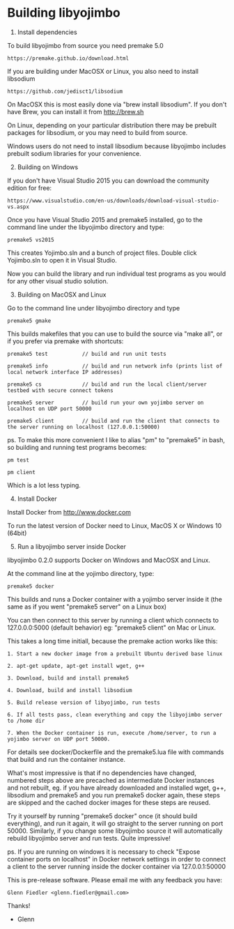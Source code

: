 
Building libyojimbo
===================



1. Install dependencies

To build libyojimbo from source you need premake 5.0 

    https://premake.github.io/download.html

If you are building under MacOSX or Linux, you also need to install libsodium

    https://github.com/jedisct1/libsodium

On MacOSX this is most easily done via "brew install libsodium". If you don't have Brew, you can install it from http://brew.sh

On Linux, depending on your particular distribution there may be prebuilt packages for libsodium, or you may need to build from source. 

Windows users do not need to install libsodium because libyojimbo includes prebuilt sodium libraries for your convenience.




2. Building on Windows

If you don't have Visual Studio 2015 you can download the community edition for free:

    https://www.visualstudio.com/en-us/downloads/download-visual-studio-vs.aspx

Once you have Visual Studio 2015 and premake5 installed, go to the command line under the libyojimbo directory and type:

    premake5 vs2015

This creates Yojimbo.sln and a bunch of project files. Double click Yojimbo.sln to open it in Visual Studio.

Now you can build the library and run individual test programs as you would for any other visual studio solution.




3. Building on MacOSX and Linux

Go to the command line under libyojimbo directory and type

    premake5 gmake

This builds makefiles that you can use to build the source via "make all", or if you prefer via premake with shortcuts:

    premake5 test           // build and run unit tests

    premake5 info           // build and run network info (prints list of local network interface IP addresses)

    premake5 cs             // build and run the local client/server testbed with secure connect tokens

    premake5 server         // build run your own yojimbo server on localhost on UDP port 50000

    premake5 client         // build and run the client that connects to the server running on localhost (127.0.0.1:50000)

ps. To make this more convenient I like to alias "pm" to "premake5" in bash, so building and running test programs becomes:

    pm test

    pm client

Which is a lot less typing.




4. Install Docker

Install Docker from http://www.docker.com

To run the latest version of Docker need to Linux, MacOS X or Windows 10 (64bit)




5. Run a libyojimbo server inside Docker

libyojimbo 0.2.0 supports Docker on Windows and MacOSX and Linux.

At the command line at the yojimbo directory, type:

    premake5 docker

This builds and runs a Docker container with a yojimbo server inside it (the same as if you went "premake5 server" on a Linux box)

You can then connect to this server by running a client which connects to 127.0.0.0:5000 (default behavior) eg: "premake5 client" on Mac or Linux.

This takes a long time initiall, because the premake action works like this:

    1. Start a new docker image from a prebuilt Ubuntu derived base linux

    2. apt-get update, apt-get install wget, g++

    3. Download, build and install premake5

    4. Download, build and install libsodium

    5. Build release version of libyojimbo, run tests

    6. If all tests pass, clean everything and copy the libyojimbo server to /home dir

    7. When the Docker container is run, execute /home/server, to run a yojimbo server on UDP port 50000.

For details see docker/Dockerfile and the premake5.lua file with commands that build and run the container instance.

What's most impressive is that if no dependencies have changed, numbered steps above are precached as intermediate
Docker instances and not rebuilt, eg. if you have already downloaded and installed wget, g++, libsodium and premake5
and you run premake5 docker again, these steps are skipped and the cached docker images for these steps are reused.

Try it yourself by running "premake5 docker" once (it should build everything), and run it again, it will go straight
to the server running on port 50000. Similarly, if you change some libyojimbo source it will automatically rebuild
libyojimbo server and run tests. Quite impressive!

ps. If you are running on windows it is necessary to check "Expose container ports on localhost" in Docker network 
settings in order to connect a client to the server running inside the docker container via 127.0.0.1:50000



This is pre-release software. Please email me with any feedback you have: 

    Glenn Fiedler <glenn.fiedler@gmail.com>

Thanks!

 - Glenn
